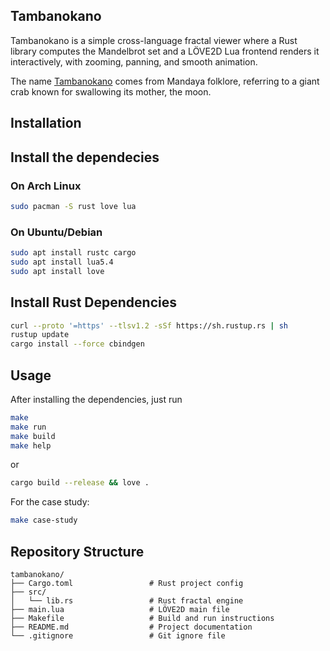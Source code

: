 
Tambanokano
-----------

Tambanokano is a simple cross-language fractal viewer where a Rust library computes the Mandelbrot set and a LÖVE2D Lua frontend renders it interactively, with zooming, panning, and smooth animation.

The name [Tambanokano](https://www.aswangproject.com/tambanokano-tambanakaua/) comes from Mandaya folklore, referring to a giant crab known for swallowing its mother, the moon.

Installation
------------

## Install the dependecies

### On Arch Linux

```bash
sudo pacman -S rust love lua
```
### On Ubuntu/Debian

```bash
sudo apt install rustc cargo
sudo apt install lua5.4
sudo apt install love 
```

## Install Rust Dependencies

```bash
curl --proto '=https' --tlsv1.2 -sSf https://sh.rustup.rs | sh
rustup update
cargo install --force cbindgen
```

Usage
-----

After installing the dependencies, just run

```bash
make
make run
make build
make help
```

or

```bash
cargo build --release && love .
```

For the case study:

```bash
make case-study
```

Repository Structure
--------------------

```
tambanokano/
├── Cargo.toml                 # Rust project config
├── src/
│   └── lib.rs                 # Rust fractal engine
├── main.lua                   # LÖVE2D main file
├── Makefile                   # Build and run instructions
├── README.md                  # Project documentation
└── .gitignore                 # Git ignore file
```

